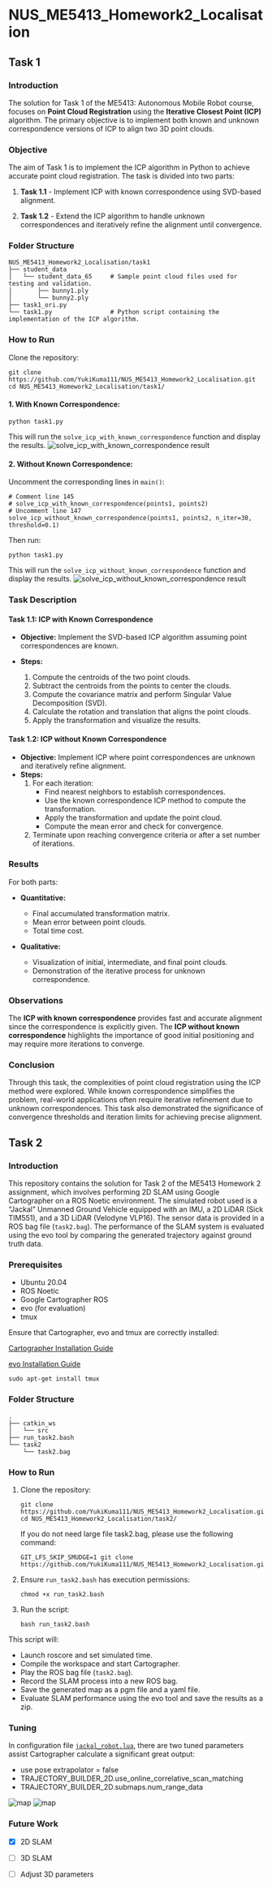 # NUS_ME5413_Homework2_Localisation

## Task 1

### Introduction

The solution for Task 1 of the ME5413: Autonomous Mobile Robot course, focuses on __Point Cloud Registration__ using the __Iterative Closest Point (ICP)__ algorithm. The primary objective is to implement both known and unknown correspondence versions of ICP to align two 3D point clouds.

### Objective

The aim of Task 1 is to implement the ICP algorithm in Python to achieve accurate point cloud registration. The task is divided into two parts:

1. __Task 1.1__ - Implement ICP with known correspondence using SVD-based alignment.

2. __Task 1.2__ - Extend the ICP algorithm to handle unknown correspondences and iteratively refine the alignment until convergence.

### Folder Structure
```
NUS_ME5413_Homework2_Localisation/task1
├── student_data
│   └── student_data_65     # Sample point cloud files used for testing and validation.
│       ├── bunny1.ply
│       └── bunny2.ply
├── task1_ori.py
└── task1.py                # Python script containing the implementation of the ICP algorithm.
```

### How to Run

Clone the repository:

```
git clone https://github.com/YukiKuma111/NUS_ME5413_Homework2_Localisation.git
cd NUS_ME5413_Homework2_Localisation/task1/
```

#### 1. With Known Correspondence:

```
python task1.py
```
This will run the `solve_icp_with_known_correspondence` function and display the results.
![solve_icp_with_known_correspondence result](./doc/task1.png)

#### 2. Without Known Correspondence:

Uncomment the corresponding lines in `main()`:
```
# Comment line 145
# solve_icp_with_known_correspondence(points1, points2)
# Uncomment line 147
solve_icp_without_known_correspondence(points1, points2, n_iter=30, threshold=0.1)
```

Then run:
```
python task1.py
```
This will run the `solve_icp_without_known_correspondence` function and display the results.
![solve_icp_without_known_correspondence result](./doc/task1.2_30_0.01.png)

### Task Description
#### Task 1.1: ICP with Known Correspondence

 - __Objective:__ Implement the SVD-based ICP algorithm assuming point correspondences are known.

 - __Steps:__
    1. Compute the centroids of the two point clouds.
    2. Subtract the centroids from the points to center the clouds.
    3. Compute the covariance matrix and perform Singular Value Decomposition (SVD).
    4. Calculate the rotation and translation that aligns the point clouds.
    5. Apply the transformation and visualize the results.

#### Task 1.2: ICP without Known Correspondence

 - __Objective:__ Implement ICP where point correspondences are unknown and iteratively refine alignment.
 - __Steps:__
    1. For each iteration:
         - Find nearest neighbors to establish correspondences.
         - Use the known correspondence ICP method to compute the transformation.
         - Apply the transformation and update the point cloud.
         - Compute the mean error and check for convergence.
    2. Terminate upon reaching convergence criteria or after a set number of iterations.

### Results

For both parts:

- __Quantitative:__
     - Final accumulated transformation matrix.
     - Mean error between point clouds.
     - Total time cost.

 - __Qualitative:__
     - Visualization of initial, intermediate, and final point clouds.
     - Demonstration of the iterative process for unknown correspondence.

### Observations

The __ICP with known correspondence__ provides fast and accurate alignment since the correspondence is explicitly given.
The __ICP without known correspondence__ highlights the importance of good initial positioning and may require more iterations to converge.

### Conclusion

Through this task, the complexities of point cloud registration using the ICP method were explored. While known correspondence simplifies the problem, real-world applications often require iterative refinement due to unknown correspondences. This task also demonstrated the significance of convergence thresholds and iteration limits for achieving precise alignment.

## Task 2

### Introduction

This repository contains the solution for Task 2 of the ME5413 Homework 2 assignment, which involves performing 2D SLAM using Google Cartographer on a ROS Noetic environment. The simulated robot used is a “Jackal” Unmanned Ground Vehicle equipped with an IMU, a 2D LiDAR (Sick TIM551), and a 3D LiDAR (Velodyne VLP16). The sensor data is provided in a ROS bag file (`task2.bag`). The performance of the SLAM system is evaluated using the evo tool by comparing the generated trajectory against ground truth data.

### Prerequisites

 - Ubuntu 20.04
 - ROS Noetic
 - Google Cartographer ROS
 - evo (for evaluation)
 - tmux

Ensure that Cartographer, evo and tmux are correctly installed:

[Cartographer Installation Guide](https://google-cartographer-ros.readthedocs.io/en/latest/compilation.html)

[evo Installation Guide](https://github.com/MichaelGrupp/evo?tab=readme-ov-file#installation--upgrade)

```
sudo apt-get install tmux
```

### Folder Structure
```
.
├── catkin_ws
│   └── src
├── run_task2.bash
└── task2
    └── task2.bag
```

### How to Run

1. Clone the repository:

    ```
    git clone https://github.com/YukiKuma111/NUS_ME5413_Homework2_Localisation.git
    cd NUS_ME5413_Homework2_Localisation/task2/
    ```
    If you do not need large file task2.bag, please use the following command:
    ```
    GIT_LFS_SKIP_SMUDGE=1 git clone https://github.com/YukiKuma111/NUS_ME5413_Homework2_Localisation.git
    ```

2. Ensure `run_task2.bash` has execution permissions:

    ```
    chmod +x run_task2.bash
    ```

3. Run the script:

    ```
    bash run_task2.bash
    ```

This script will:

 - Launch roscore and set simulated time.
 - Compile the workspace and start Cartographer.
 - Play the ROS bag file (`task2.bag`).
 - Record the SLAM process into a new ROS bag.
 - Save the generated map as a pgm file and a yaml file.
 - Evaluate SLAM performance using the evo tool and save the results as a zip.

### Tuning

In configuration file [`jackal_robot.lua`](./task2/catkin_ws/install_isolated/share/cartographer_ros/configuration_files/jackal_robot_2d.lua), there are two tuned parameters assist Cartographer calculate a significant great output:

 - use pose extrapolator = false
 - TRAJECTORY_BUILDER_2D.use_online_correlative_scan_matching
 - TRAJECTORY_BUILDER_2D.submaps.num_range_data

![map](./doc/goodmap.png)
![map](./doc/goodraw.png)

### Future Work

 - [x] 2D SLAM
 - [ ] 3D SLAM
 - [ ] Adjust 3D parameters
 
